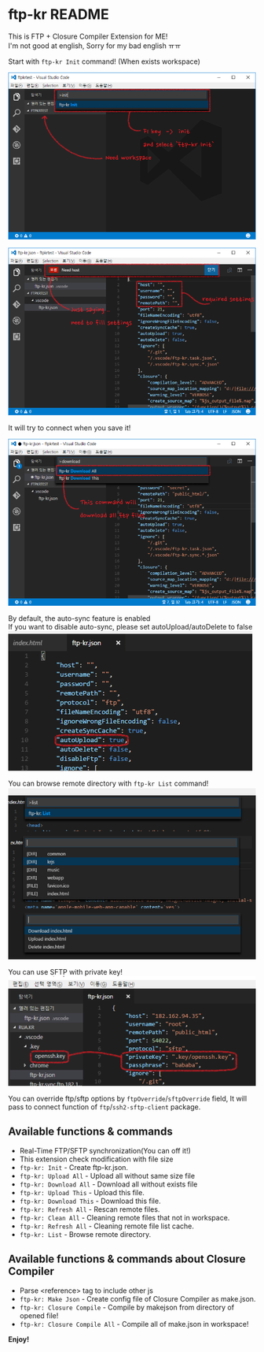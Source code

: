 # ftp-kr README

This is FTP + Closure Compiler Extension for ME!  
I'm not good at english, Sorry for my bad english ㅠㅠ

Start with `ftp-kr Init` command! (When exists workspace)

![init](images/init.png)

![init after](images/init-after.png)

It will try to connect when you save it!  

![download all](images/downloadall.png)

By default, the auto-sync feature is enabled  
If you want to disable auto-sync, please set autoUpload/autoDelete to false  
![auto](images/autofeature.png)

You can browse remote directory with `ftp-kr List` command!  
![list](images/list.png)

You can use SFTP with private key!  
![privatekey](images/privatekey.png)

You can override ftp/sftp options by `ftpOverride`/`sftpOverride` field, It will pass to connect function of `ftp`/`ssh2-sftp-client` package.

## Available functions & commands
* Real-Time FTP/SFTP synchronization(You can off it!)
* This extension check modification with file size
* `ftp-kr: Init` - Create ftp-kr.json.
* `ftp-kr: Upload All` - Upload all without same size file
* `ftp-kr: Download All` - Download all without exists file
* `ftp-kr: Upload This` - Upload this file.
* `ftp-kr: Download This` - Download this file.
* `ftp-kr: Refresh All` - Rescan remote files.
* `ftp-kr: Clean All` - Cleaning remote files that not in workspace.
* `ftp-kr: Refresh All` - Cleaning remote file list cache.
* `ftp-kr: List` - Browse remote directory.

## Available functions & commands about Closure Compiler
* Parse &lt;reference&gt; tag to include other js
* `ftp-kr: Make Json` - Create config file of Closure Compiler as make.json.
* `ftp-kr: Closure Compile` - Compile by makejson from directory of opened file!
* `ftp-kr: Closure Compile All` - Compile all of make.json in workspace!

**Enjoy!**